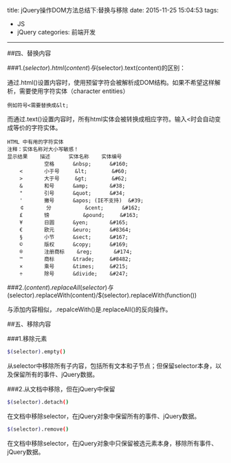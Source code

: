 title: jQuery操作DOM方法总结下:替换与移除
date: 2015-11-25 15:04:53
tags: 
- JS 
- jQuery
categories: 前端开发
---

##四、替换内容

###1.$(selector).html(content)与$(selector).text(content)的区别：

通过.html()设置内容时，使用预留字符会被解析成DOM结构。如果不希望这样解析，需要使用字符实体（character entities）

    例如符号<需要替换成&lt;

而通过.text()设置内容时，所有html实体会被转换成相应字符。输入<时会自动变成等价的字符实体。



    HTML 中有用的字符实体
    注释：实体名称对大小写敏感！
    显示结果	描述		实体名称	实体编号
     	    	空格		&nbsp;		&#160;
        <		小于号		&lt;		&#60;
        >		大于号		&gt;		&#62;
        &		和号		&amp;		&#38;
    	"		引号		&quot;		&#34;
    	'		撇号 		&apos; (IE不支持)	&#39;
    	￠		分			&cent;		&#162;
    	£		镑			&pound;		&#163;
    	¥		日圆		&yen;		&#165;
    	€		欧元		&euro;		&#8364;
    	§		小节		&sect;		&#167;
    	©		版权		&copy;		&#169;
    	®		注册商标	&reg;		&#174;
    	™		商标		&trade;		&#8482;
    	×		乘号		&times;		&#215;
    	÷		除号		&divide;	&#247;

###2.$(content).replaceAll(selector)与$(selector).replaceWith(content)/$(selector).replaceWith(function())

与添加内容相似，.repalceWith()是.replaceAll()的反向操作。


##五、移除内容

###1.移除元素

``` bash
$(selector).empty()
```

从selector中移除所有子内容，包括所有文本和子节点；但保留selector本身，以及保留所有的事件、jQuery数据。

###2.从文档中移除，但在jQuery中保留

``` bash
$(selector).detach()
```

在文档中移除selector，在jQuery对象中保留所有的事件、jQuery数据。

``` bash
$(selector).remove()
```

在文档中移除selector，在jQuery对象中只保留被选元素本身，移除所有事件、jQuery数据。

